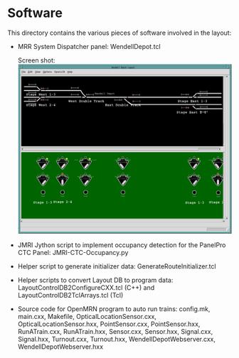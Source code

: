 # Software

This directory contains the various pieces of software involved in the layout:

- MRR System Dispatcher panel: WendellDepot.tcl

  Screen shot: ![MRR System Dispatcher panel](WendellDepotCTC.png)

- JMRI Jython script to implement occupancy detection for the PanelPro CTC
  Panel: JMRI-CTC-Occupancy.py
  
- Helper script to generate initializer data: GenerateRouteInitializer.tcl

- Helper scripts to convert Layout DB to program data: 
  LayoutControlDB2ConfigureCXX.tcl (C++) and 
  LayoutControlDB2TclArrays.tcl (Tcl)
  
- Source code for OpenMRN program to auto run trains: config.mk, main.cxx, 
  Makefile, OpticalLocationSensor.cxx, OpticalLocationSensor.hxx, 
  PointSensor.cxx, PointSensor.hxx, RunATrain.cxx, RunATrain.hxx, Sensor.cxx,
  Sensor.hxx, Signal.cxx, Signal.hxx, Turnout.cxx, Turnout.hxx, 
  WendellDepotWebserver.cxx, WendellDepotWebserver.hxx
